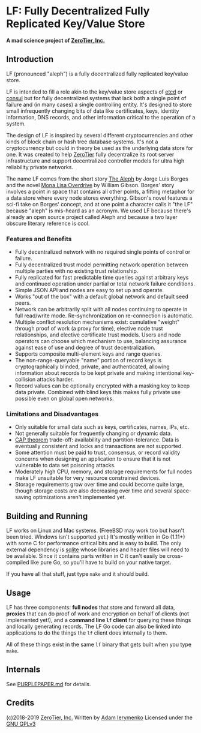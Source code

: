 # LF: Fully Decentralized Fully Replicated Key/Value Store

**A mad science project of [ZeroTier, Inc.](https://www.zerotier.com)**

## Introduction

LF (pronounced "aleph") is a fully decentralized fully replicated key/value store.

LF is intended to fill a role akin to the key/value store aspects of [etcd](https://github.com/etcd-io/etcd) or [consul](https://www.consul.io) but for fully decentralized systems that lack both a single point of failure and (in many cases) a single controlling entity. It's designed to store small infrequently changing bits of data like certificates, keys, identity information, DNS records, and other information critical to the operation of a system.

The design of LF is inspired by several different cryptocurrencies and other kinds of block chain or hash tree database systems. It's not a cryptocurrency but could in theory be used as the underlying data store for one. It was created to help [ZeroTier](https://www.zerotier.com/) fully decentralize its root server infrastructure and support decentralized controller models for ultra high reliability private networks.

The name LF comes from the short story [The Aleph](https://en.wikipedia.org/wiki/The_Aleph_%28short_story%29) by Jorge Luis Borges and the novel [Mona Lisa Overdrive](https://en.wikipedia.org/wiki/Mona_Lisa_Overdrive) by William Gibson. Borges' story involves a point in space that contains all other points, a fitting metaphor for a data store where every node stores everything. Gibson's novel features a sci-fi take on Borges' concept, and at one point a character calls it "the LF" because "aleph" is mis-heard as an acronym. We used LF because there's already an open source project called Aleph and because a two layer obscure literary reference is cool.

### Features and Benefits

 * Fully decentralized network with no required single points of control or failure.
 * Fully decentralized trust model permitting network operation between multiple parties with no existing trust relationship.
 * Fully replicated for fast predictable time queries against arbitrary keys and continued operation under partial or total network failure conditions.
 * Simple JSON API and nodes are easy to set up and operate.
 * Works "out of the box" with a default global network and default seed peers.
 * Network can be arbitrarily split with all nodes continuing to operate in full read/write mode. Re-synchronization on re-connection is automatic.
 * Multiple conflict resolution mechanisms exist: cumulative "weight" through proof of work (a proxy for time), elective node trust relationships, and elective certificate trust models. Users and node operators can choose which mechanism to use, balancing assurance against ease of use and degree of trust decentralization.
 * Supports composite multi-element keys and range queries.
 * The non-range-queryable "name" portion of record keys is cryptographically blinded, private, and authenticated, allowing information about records to be kept private and making intentional key-collision attacks harder.
 * Record values can be optionally encrypted with a masking key to keep data private. Combined with blind keys this makes fully private use possible even on global open networks.

### Limitations and Disadvantages

 * Only suitable for small data such as keys, certificates, names, IPs, etc.
 * Not generally suitable for frequently changing or dynamic data.
 * [CAP theorem](https://en.wikipedia.org/wiki/CAP_theorem) trade-off: availability and partition-tolerance. Data is eventually consistent and locks and transactions are not supported.
 * Some attention must be paid to trust, consensus, or record validity concerns when designing an application to ensure that it is not vulnerable to data set poisoning attacks.
 * Moderately high CPU, memory, and storage requirements for full nodes make LF unsuitable for very resource constrained devices.
 * Storage requirements grow over time and could become quite large, though storage costs are also decreasing over time and several space-saving optimizations aren't implemented yet.

## Building and Running

LF works on Linux and Mac systems. (FreeBSD may work too but hasn't been tried. Windows isn't supported yet.) It's mostly written in Go (1.11+) with some C for performance critical bits and is easy to build. The only external dependency is [sqlite](https://sqlite.org/) whose libraries and header files will need to be available. Since it contains parts written in C it can't easily be cross-compiled like pure Go, so you'll have to build on your native target.

If you have all that stuff, just type `make` and it should build.

## Usage

LF has three components: **full nodes** that store and forward all data, **proxies** that can do proof of work and encryption on behalf of clients (not implemented yet!), and a **command line `lf` client** for querying these things and locally generating records. The LF Go code can also be linked into applications to do the things the `lf` client does internally to them.

All of these things exist in the same `lf` binary that gets built when you type `make`.



## Internals

See [PURPLEPAPER.md](doc/PURPLEPAPER.md) for details.

## Credits

(c)2018-2019 [ZeroTier, Inc.](https://www.zerotier.com/) 
Written by [Adam Ierymenko](http://adamierymenko.com/) 
Licensed under the [GNU GPLv3](LICENSE.txt)
